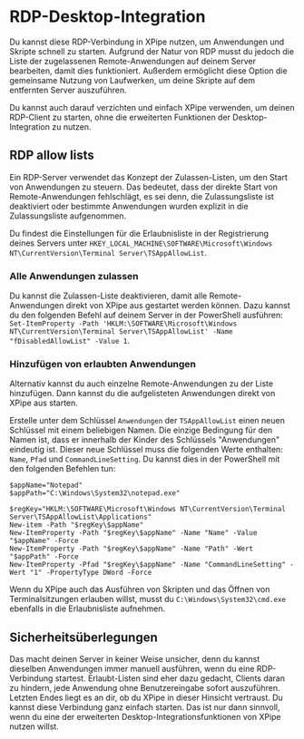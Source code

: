 # RDP-Desktop-Integration

Du kannst diese RDP-Verbindung in XPipe nutzen, um Anwendungen und Skripte schnell zu starten. Aufgrund der Natur von RDP musst du jedoch die Liste der zugelassenen Remote-Anwendungen auf deinem Server bearbeiten, damit dies funktioniert. Außerdem ermöglicht diese Option die gemeinsame Nutzung von Laufwerken, um deine Skripte auf dem entfernten Server auszuführen.

Du kannst auch darauf verzichten und einfach XPipe verwenden, um deinen RDP-Client zu starten, ohne die erweiterten Funktionen der Desktop-Integration zu nutzen.

## RDP allow lists

Ein RDP-Server verwendet das Konzept der Zulassen-Listen, um den Start von Anwendungen zu steuern. Das bedeutet, dass der direkte Start von Remote-Anwendungen fehlschlägt, es sei denn, die Zulassungsliste ist deaktiviert oder bestimmte Anwendungen wurden explizit in die Zulassungsliste aufgenommen.

Du findest die Einstellungen für die Erlaubnisliste in der Registrierung deines Servers unter `HKEY_LOCAL_MACHINE\SOFTWARE\Microsoft\Windows NT\CurrentVersion\Terminal Server\TSAppAllowList`.

### Alle Anwendungen zulassen

Du kannst die Zulassen-Liste deaktivieren, damit alle Remote-Anwendungen direkt von XPipe aus gestartet werden können. Dazu kannst du den folgenden Befehl auf deinem Server in der PowerShell ausführen: `Set-ItemProperty -Path 'HKLM:\SOFTWARE\Microsoft\Windows NT\CurrentVersion\Terminal Server\TSAppAllowList' -Name "fDisabledAllowList" -Value 1`.

### Hinzufügen von erlaubten Anwendungen

Alternativ kannst du auch einzelne Remote-Anwendungen zu der Liste hinzufügen. Dann kannst du die aufgelisteten Anwendungen direkt von XPipe aus starten.

Erstelle unter dem Schlüssel `Anwendungen` der `TSAppAllowList` einen neuen Schlüssel mit einem beliebigen Namen. Die einzige Bedingung für den Namen ist, dass er innerhalb der Kinder des Schlüssels "Anwendungen" eindeutig ist. Dieser neue Schlüssel muss die folgenden Werte enthalten: `Name`, `Pfad` und `CommandLineSetting`. Du kannst dies in der PowerShell mit den folgenden Befehlen tun:

```
$appName="Notepad"
$appPath="C:\Windows\System32\notepad.exe"

$regKey="HKLM:\SOFTWARE\Microsoft\Windows NT\CurrentVersion\Terminal Server\TSAppAllowList\Applications"
New-item -Path "$regKey\$appName"
New-ItemProperty -Path "$regKey\$appName" -Name "Name" -Value "$appName" -Force
New-ItemProperty -Path "$regKey\$appName" -Name "Path" -Wert "$appPath" -Force
New-ItemProperty -Pfad "$regKey\$appName" -Name "CommandLineSetting" -Wert "1" -PropertyType DWord -Force
```

Wenn du XPipe auch das Ausführen von Skripten und das Öffnen von Terminalsitzungen erlauben willst, musst du `C:\Windows\System32\cmd.exe` ebenfalls in die Erlaubnisliste aufnehmen.

## Sicherheitsüberlegungen

Das macht deinen Server in keiner Weise unsicher, denn du kannst dieselben Anwendungen immer manuell ausführen, wenn du eine RDP-Verbindung startest. Erlaubt-Listen sind eher dazu gedacht, Clients daran zu hindern, jede Anwendung ohne Benutzereingabe sofort auszuführen. Letzten Endes liegt es an dir, ob du XPipe in dieser Hinsicht vertraust. Du kannst diese Verbindung ganz einfach starten. Das ist nur dann sinnvoll, wenn du eine der erweiterten Desktop-Integrationsfunktionen von XPipe nutzen willst.
